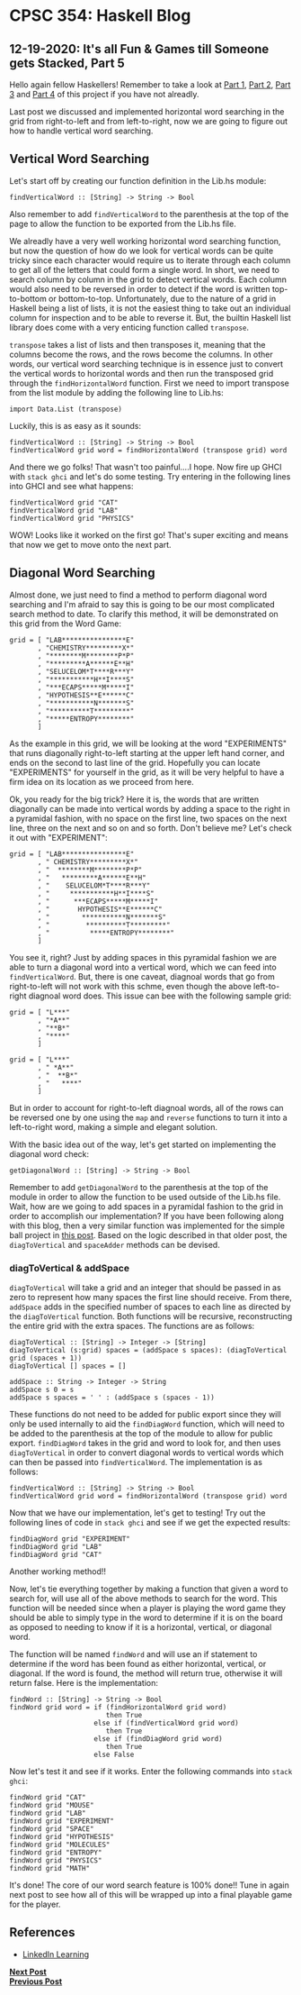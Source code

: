 # CPSC 354: Haskell Blog  

## 12-19-2020: It's all Fun & Games till Someone gets Stacked, Part 5

Hello again fellow Haskellers! Remember to take a look at <a href="https://github.com/GaryZ700/Haskell_Blog/blob/master/blog4.md">Part 1</a>, <a href="https://github.com/GaryZ700/Haskell_Blog/blob/master/blog5.md">Part 2</a>, <a href="https://github.com/GaryZ700/Haskell_Blog/blob/master/blog6.md">Part 3</a> and <a href="">Part 4</a> of this project if you have not alreadly. 

Last post we discussed and implemented horizontal word searching in the grid from right-to-left and from left-to-right, now we are going to figure out how to handle vertical word searching. 

## Vertical Word Searching

Let's start off by creating our function definition in the Lib.hs module: 
<pre><code>findVerticalWord :: [String] -> String -> Bool
</code></pre>
Also remember to add <code>findVerticalWord</code> to the parenthesis at the top of the page to allow the function to be exported from the Lib.hs file.

We alreadly have a very well working horizontal word searching function, but now the question of how do we look for vertical words can be quite tricky since each character would require us to iterate through each column to get all of the letters that could form a single word. In short, we need to search column by column in the grid to detect vertical words. Each column would also need to be reversed in order to detect if the word is written top-to-bottom or bottom-to-top. Unfortunately, due to the nature of a grid in Haskell being a list of lists, it is not the easiest thing to take out an individual column for inspection and to be able to reverse it. But, the builtin Haskell list library does come with a very enticing function called <code>transpose</code>. 

<code>transpose</code> takes a list of lists and then transposes it, meaning that the columns become the rows, and the rows become the columns. In other words, our vertical word searching technique is in essence just to convert the vertical words to horizontal words and then run the transposed grid through the <code>findHorizontalWord</code> function. First we need to import <cold>transpose</code> from the list module by adding the following line to Lib.hs:
<pre><code>import Data.List (transpose)</code></pre>

Luckily, this is as easy as it sounds: 
<pre><code>findVerticalWord :: [String] -> String -> Bool
findVerticalWord grid word = findHorizontalWord (transpose grid) word
</code></pre>

And there we go folks! That wasn't too painful....I hope. Now fire up GHCI with <code>stack ghci</code> and let's do some testing. Try entering in the following lines into GHCI and see what happens: 
<pre><code>findVerticalWord grid "CAT"
findVerticalWord grid "LAB"
findVerticalWord grid "PHYSICS"
</code></pre>

WOW! Looks like it worked on the first go! That's super exciting and means that now we get to move onto the next part. 

## Diagonal Word Searching

Almost done, we just need to find a method to perform diagonal word searching and I'm afraid to say this is going to be our most complicated search method to date. To clarify this method, it will be demonstrated on this grid from the Word Game: 
<pre><code>grid = [ "LAB****************E"
       , "CHEMISTRY*********X*"
       , "********M********P*P"
       , "*********A******E**H"
       , "SELUCELOM*T****R***Y"
       , "***********H**I****S"
       , "***ECAPS*****M*****I"
       , "HYPOTHESIS**E******C"
       , "***********N*******S"
       , "**********T*********"
       , "*****ENTROPY********"
       ]
</code></pre>
As the example in this grid, we will be looking at the word "EXPERIMENTS" that runs diagonally right-to-left starting at the upper left hand corner, and ends on the second to last line of the grid. Hopefully you can locate "EXPERIMENTS" for yourself in the grid, as it will be very helpful to have a firm idea on its location as we proceed from here. 

Ok, you ready for the big trick? Here it is, the words that are written diagonally can be made into vertical words by adding a space to the right in a pyramidal fashion, with no space on the first line, two spaces on the next line, three on the next and so on and so forth. Don't believe me? Let's check it out with "EXPERIMENT":
<pre><code>grid = [ "LAB****************E"
       , " CHEMISTRY*********X*"
       , "  ********M********P*P"
       , "   *********A******E**H"
       , "    SELUCELOM*T****R***Y"
       , "     ***********H**I****S"
       , "      ***ECAPS*****M*****I"
       , "       HYPOTHESIS**E******C"
       , "        ***********N*******S"
       , "         **********T*********"
       , "          *****ENTROPY********"
       ]
</code></pre>
You see it, right? Just by adding spaces in this pyramidal fashion we are able to turn a diagonal word into a vertical word, which we can feed into <code>findVerticalWord</code>. But, there is one caveat, diagnoal words that go from right-to-left will not work with this schme, even though the above left-to-right diagnoal word does. This issue can bee with the following sample grid: 
<pre><code>grid = [ "L***"
       , "*A**"
       , "**B*"
       , "****"
       ]
</code></pre>
<pre><code>grid = [ "L***"
       , " *A**"
       , "  **B*"
       , "   ****"
       ]
</code></pre>
But in order to account for right-to-left diagnoal words, all of the rows can be reversed one by one using the <code>map</code> and <code>reverse</code> functions to turn it into a left-to-right word, making a simple and elegant solution.

With the basic idea out of the way, let's get started on implementing the diagonal word check: 
<pre><code>getDiagonalWord :: [String] -> String -> Bool
</code></pre>
Remember to add <code>getDiagonalWord</code> to the parenthesis at the top of the module in order to allow the function to be used outside of the Lib.hs file. 
Wait, how are we going to add spaces in a pyramidal fashion to the grid in order to accomplish our implementation? If you have been following along with this blog, then a very similar function was implemented for the simple ball project in <a href="https://github.com/GaryZ700/Haskell_Blog/blob/master/blog3.md">this post</a>. Based on the logic described in that older post, the <code>diagToVertical</code> and <code>spaceAdder</code> methods can be devised.

### diagToVertical & addSpace
<code>diagToVertical</code> will take a grid and an integer that should be passed in as zero to represent how many spaces the first line should receive. From there, <code>addSpace</code> adds in the specified number of spaces to each line as directed by the <code>diagToVertical</code> function. Both functions will be recursive, reconstructing the entire grid with the extra spaces. The functions are as follows: 
<pre><code>diagToVertical :: [String] -> Integer -> [String]
diagToVertical (s:grid) spaces = (addSpace s spaces): (diagToVertical grid (spaces + 1))
diagToVertical [] spaces = []

addSpace :: String -> Integer -> String
addSpace s 0 = s
addSpace s spaces = ' ' : (addSpace s (spaces - 1))
</code></pre>
These functions do not need to be added for public export since they will only be used internally to aid the <code>findDiagWord</code> function, which will need to be added to the parenthesis at the top of the module to allow for public export. <code>findDiagWord</code> takes in the grid and word to look for, and then uses <code>diagToVertical</code>  in order to convert diagonal words to vertical words which can then be passed into <code>findVerticalWord</code>. The implementation is as follows: 
<pre><code>findVerticalWord :: [String] -> String -> Bool
findVerticalWord grid word = findHorizontalWord (transpose grid) word
</code></pre>

Now that we have our implementation, let's get to testing! Try out the following lines of code in <code>stack ghci</code> and see if we get the expected results: 
<pre><code>findDiagWord grid "EXPERIMENT"
findDiagWord grid "LAB"
findDiagWord grid "CAT"
</code></pre>
Another working method!!

Now, let's tie everything together by making a function that given a word to search for, will use all of the above methods to search for the word. This function will be needed since when a player is playing the word game they should be able to simply type in the word to determine if it is on the board as opposed to needing to know if it is a horizontal, vertical, or diagonal word. 

The function will be named <code>findWord</code> and will use an if statement to determine if the word has been found as either horizontal, vertical, or diagonal. If the word is found, the method will return true, otherwise it will return false. Here is the implementation: 
<pre><code>findWord :: [String] -> String -> Bool
findWord grid word = if (findHorizontalWord grid word)
                        then True
                     else if (findVerticalWord grid word)
                        then True
                     else if (findDiagWord grid word)
                        then True
                     else False
</code></pre>

Now let's test it and see if it works. Enter the following commands into <code>stack ghci</code>:
<pre><code>findWord grid "CAT"
findWord grid "MOUSE"
findWord grid "LAB"
findWord grid "EXPERIMENT"
findWord grid "SPACE"
findWord grid "HYPOTHESIS"
findWord grid "MOLECULES"
findWord grid "ENTROPY"
findWord grid "PHYSICS"
findWord grid "MATH"</code></pre>

It's done! The core of our word search feature is 100% done!! Tune in again next post to see how all of this will be wrapped up into a final playable game for the player. 

## References 
<ul>
    <li><a href="https://www.linkedin.com/learning/learning-haskell-programming/the-course-overview?u=2195556">LinkedIn Learning</a></li>
</ul>

<b><a href="">Next Post</a></b><br/>
<b><a href="https://github.com/GaryZ700/Haskell_Blog/blob/master/blog7.md">Previous Post</a></b>
